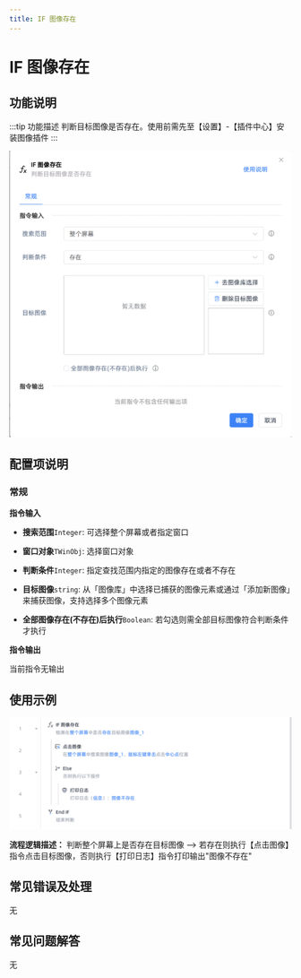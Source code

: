 ```yaml
---
title: IF 图像存在
---
```


# IF 图像存在

## 功能说明

:::tip 功能描述
判断目标图像是否存在。使用前需先至【设置】-【插件中心】安装图像插件
:::

![image-20250227145502512](../../assets/image-20250227145502512.png)

## 配置项说明

### 常规

**指令输入**

- **搜索范围**`Integer`: 可选择整个屏幕或者指定窗口
- **窗口对象**`TWinObj`: 选择窗口对象
- **判断条件**`Integer`: 指定查找范围内指定的图像存在或者不存在
- **目标图像**`string`: 从「图像库」中选择已捕获的图像元素或通过「添加新图像」来捕获图像，支持选择多个图像元素

- **全部图像存在(不存在)后执行**`Boolean`: 若勾选则需全部目标图像符合判断条件才执行

**指令输出**

当前指令无输出

## 使用示例

![image-20250227145256228](../../assets/image-20250227145256228.png)

**流程逻辑描述：** 判断整个屏幕上是否存在目标图像 --> 若存在则执行【点击图像】指令点击目标图像，否则执行【打印日志】指令打印输出"图像不存在"

## 常见错误及处理

无

## 常见问题解答

无

